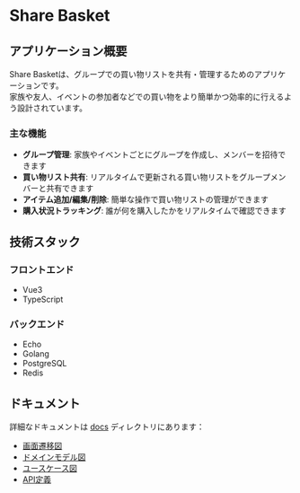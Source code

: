 # Share Basket

## アプリケーション概要

Share Basketは、グループでの買い物リストを共有・管理するためのアプリケーションです。<br />
家族や友人、イベントの参加者などでの買い物をより簡単かつ効率的に行えるよう設計されています。

### 主な機能

- **グループ管理**: 家族やイベントごとにグループを作成し、メンバーを招待できます
- **買い物リスト共有**: リアルタイムで更新される買い物リストをグループメンバーと共有できます
- **アイテム追加/編集/削除**: 簡単な操作で買い物リストの管理ができます
- **購入状況トラッキング**: 誰が何を購入したかをリアルタイムで確認できます

## 技術スタック

### フロントエンド
- Vue3
- TypeScript

### バックエンド
- Echo
- Golang
- PostgreSQL
- Redis

## ドキュメント

詳細なドキュメントは [docs](./docs) ディレクトリにあります：

- [画面遷移図](./docs/screen_transition.md)
- [ドメインモデル図](./docs/domain_model.md)
- [ユースケース図](./docs/usecase_diagram.md)
- [API定義](./docs/openapi.yml)
